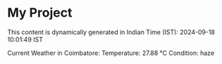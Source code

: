 # My Project

This content is dynamically generated in Indian Time (IST): 2024-09-18 10:01:49 IST


Current Weather in Coimbatore:
Temperature: 27.88 °C
Condition: haze
